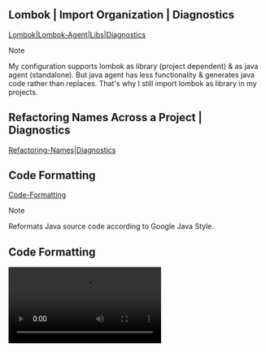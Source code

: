 <h2>Lombok | Import Organization | Diagnostics</h2>

[Lombok|Lombok-Agent|Libs|Diagnostics](https://github.com/user-attachments/assets/11a34589-b5b4-4e5b-ba5c-2f359c051346)
> [!NOTE]
> My configuration supports lombok as library (project dependent) & as java agent (standalone). But java agent has less functionality & generates java code rather than replaces. That's why I still import lombok as library in my projects.

<h2>Refactoring Names Across a Project | Diagnostics</h2>

[Refactoring-Names|Diagnostics](https://github.com/user-attachments/assets/06d80e63-af9e-4f62-8525-6810d374ce75)

<h2>Code Formatting</h2>

[Code-Formatting](https://github.com/user-attachments/assets/566ead55-ab7d-4d7e-bab8-44164c9c4d81)
> [!NOTE]
> Reformats Java source code according to Google Java Style.

<h2>Code Formatting</h2>

![Code-Formatting](.github/Playback/Code-Formatting.mp4)
